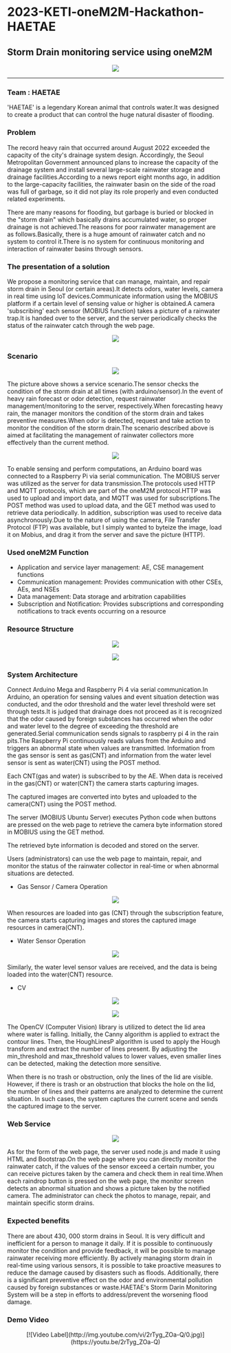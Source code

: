 # 2023-KETI-oneM2M-Hackathon-HAETAE
## Storm Drain monitoring service using oneM2M

<p align="center"><img src="https://hackster.imgix.net/uploads/attachments/1597349/_VNBJWI8nvo.blob?auto=compress%2Cformat&w=900&h=675&fit=min"></p>

---

### Team : HAETAE

'HAETAE' is a legendary Korean animal that controls water.It was designed to create a product that can control the huge natural disaster of flooding.

### Problem

The record heavy rain that occurred around August 2022 exceeded the capacity of the city's drainage system design. Accordingly, the Seoul Metropolitan Government announced plans to increase the capacity of the drainage system and install several large-scale rainwater storage and drainage facilities.According to a news report eight months ago, in addition to the large-capacity facilities, the rainwater basin on the side of the road was full of garbage, so it did not play its role properly and even conducted related experiments.

There are many reasons for flooding, but garbage is buried or blocked in the "storm drain" which basically drains accumulated water, so proper drainage is not achieved.The reasons for poor rainwater management are as follows.Basically, there is a huge amount of rainwater catch and no system to control it.There is no system for continuous monitoring and interaction of rainwater basins through sensors.

### The presentation of a solution

We propose a monitoring service that can manage, maintain, and repair storm drain in Seoul (or certain areas).It detects odors, water levels, camera in real time using IoT devices.Communicate information using the MOBIUS platform if a certain level of sensing value or higher is obtained.A camera 'subscribing' each sensor (MOBIUS function) takes a picture of a rainwater trap.It is handed over to the server, and the server periodically checks the status of the rainwater catch through the web page.

<p align="center"><img src="https://hackster.imgix.net/uploads/attachments/1597345/image_HTghUcO0fy.png?auto=compress%2Cformat&w=740&h=555&fit=max"></p>

### Scenario

<p align="center"><img src="https://hackster.imgix.net/uploads/attachments/1597329/image_3bNNv5rlhX.png?auto=compress%2Cformat&w=740&h=555&fit=max"></p>

The picture above shows a service scenario.The sensor checks the condition of the storm drain at all times (with arduino/sensor).In the event of heavy rain forecast or odor detection, request rainwater management/monitoring to the server, respectively.When forecasting heavy rain, the manager monitors the condition of the storm drain and takes preventive measures.When odor is detected, request and take action to monitor the condition of the storm drain.The scenario described above is aimed at facilitating the management of rainwater collectors more effectively than the current method.

<p align="center"><img src="https://hackster.imgix.net/uploads/attachments/1597401/-_extuo2BIRX.png?auto=compress%2Cformat&w=740&h=555&fit=max"></p>

To enable sensing and perform computations, an Arduino board was connected to a Raspberry Pi via serial communication. The MOBIUS server was utilized as the server for data transmission.The protocols used HTTP and MQTT protocols, which are part of the oneM2M protocol.HTTP was used to upload and import data, and MQTT was used for subscriptions.The POST method was used to upload data, and the GET method was used to retrieve data periodically. In addition, subscription was used to receive data asynchronously.Due to the nature of using the camera, File Transfer Protocol (FTP) was available, but I simply wanted to byteize the image, load it on Mobius, and drag it from the server and save the picture (HTTP).

### Used oneM2M Function

- Application and service layer management: AE, CSE management functions
- Communication management: Provides communication with other CSEs, AEs, and NSEs
- Data management: Data storage and arbitration capabilities
- Subscription and Notification: Provides subscriptions and corresponding notifications to track events occurring on a resource

### Resource Structure

<p align="center"><img src="https://hackster.imgix.net/uploads/attachments/1597398/image_0yylBRyndV.png?auto=compress%2Cformat&w=740&h=555&fit=max"></p>

<p align="center"><img src="https://hackster.imgix.net/uploads/attachments/1597400/_2023-06-03__10_56_49_bOUcsqgKSG.png?auto=compress%2Cformat&w=740&h=555&fit=max"></p>

### System Architecture

Connect Arduino Mega and Raspberry Pi 4 via serial communication.In Arduino, an operation for sensing values and event situation detection was conducted, and the odor threshold and the water level threshold were set through tests.It is judged that drainage does not proceed as it is recognized that the odor caused by foreign substances has occurred when the odor and water level to the degree of exceeding the threshold are generated.Serial communication sends signals to raspberry pi 4 in the rain pits.The Raspberry Pi continuously reads values from the Arduino and triggers an abnormal state when values are transmitted. Information from the gas sensor is sent as gas(CNT) and information from the water level sensor is sent as water(CNT) using the POST method.

Each CNT(gas and water) is subscribed to by the AE. When data is received in the gas(CNT) or water(CNT) the camera starts capturing images.

The captured images are converted into bytes and uploaded to the camera(CNT) using the POST method.

The server (MOBIUS Ubuntu Server) executes Python code when buttons are pressed on the web page to retrieve the camera byte information stored in MOBIUS using the GET method.

The retrieved byte information is decoded and stored on the server.

Users (administrators) can use the web page to maintain, repair, and monitor the status of the rainwater collector in real-time or when abnormal situations are detected.

- Gas Sensor / Camera Operation

<p align="center"><img src="https://github.com/KR-HanYunSeop/2023-KETI-oneM2M-Hackathon-HAETAE/assets/111222017/d227a6c8-0fe0-40f3-8166-9c9b5dfc6f5e"></p>

When resources are loaded into gas (CNT) through the subscription feature, the camera starts capturing images and stores the captured image resources in camera(CNT).

- Water Sensor Operation

<p align="center"><img src="https://github.com/KR-HanYunSeop/2023-KETI-oneM2M-Hackathon-HAETAE/assets/111222017/bca4ba1b-3ddb-44a0-b59d-5b113d715ed4"></p>

Similarly, the water level sensor values are received, and the data is being loaded into the water(CNT) resource.

- CV

<p align="center"><img src="https://github.com/KR-HanYunSeop/2023-KETI-oneM2M-Hackathon-HAETAE/assets/111222017/f07680c0-7c88-4eae-833a-394f7ccb6142"></p>

<p align="center"><img src="https://github.com/KR-HanYunSeop/2023-KETI-oneM2M-Hackathon-HAETAE/assets/111222017/077c0f83-7d34-46f7-9d15-d9c824aa7246"></p>

The OpenCV (Computer Vision) library is utilized to detect the lid area where water is falling. Initially, the Canny algorithm is applied to extract the contour lines. Then, the HoughLinesP algorithm is used to apply the Hough transform and extract the number of lines present. By adjusting the min_threshold and max_threshold values to lower values, even smaller lines can be detected, making the detection more sensitive.

When there is no trash or obstruction, only the lines of the lid are visible. However, if there is trash or an obstruction that blocks the hole on the lid, the number of lines and their patterns are analyzed to determine the current situation. In such cases, the system captures the current scene and sends the captured image to the server.

### Web Service

<p align="center"><img src="https://github.com/KR-HanYunSeop/2023-KETI-oneM2M-Hackathon-HAETAE/assets/111222017/21c1d587-ad83-455b-a048-0f9dd2d5ab26"></p>

As for the form of the web page, the server used node.js and made it using HTML and Bootstrap.On the web page where you can directly monitor the rainwater catch, if the values of the sensor exceed a certain number, you can receive pictures taken by the camera and check them in real time.When each raindrop button is pressed on the web page, the monitor screen detects an abnormal situation and shows a picture taken by the notified camera. The administrator can check the photos to manage, repair, and maintain specific storm drains.

### Expected benefits

There are about 430, 000 storm drains in Seoul. It is very difficult and inefficient for a person to manage it daily. If it is possible to continuously monitor the condition and provide feedback, it will be possible to manage rainwater receiving more efficiently.
By actively managing storm drain in real-time using various sensors, it is possible to take proactive measures to reduce the damage caused by disasters such as floods. Additionally, there is a significant preventive effect on the odor and environmental pollution caused by foreign substances or waste.HAETAE's Storm Darin Monitoring System will be a step in efforts to address/prevent the worsening flood damage.

### Demo Video
<div align="center">
[![Video Label](http://img.youtube.com/vi/2rTyg_ZOa-Q/0.jpg)](https://youtu.be/2rTyg_ZOa-Q)
</div>



